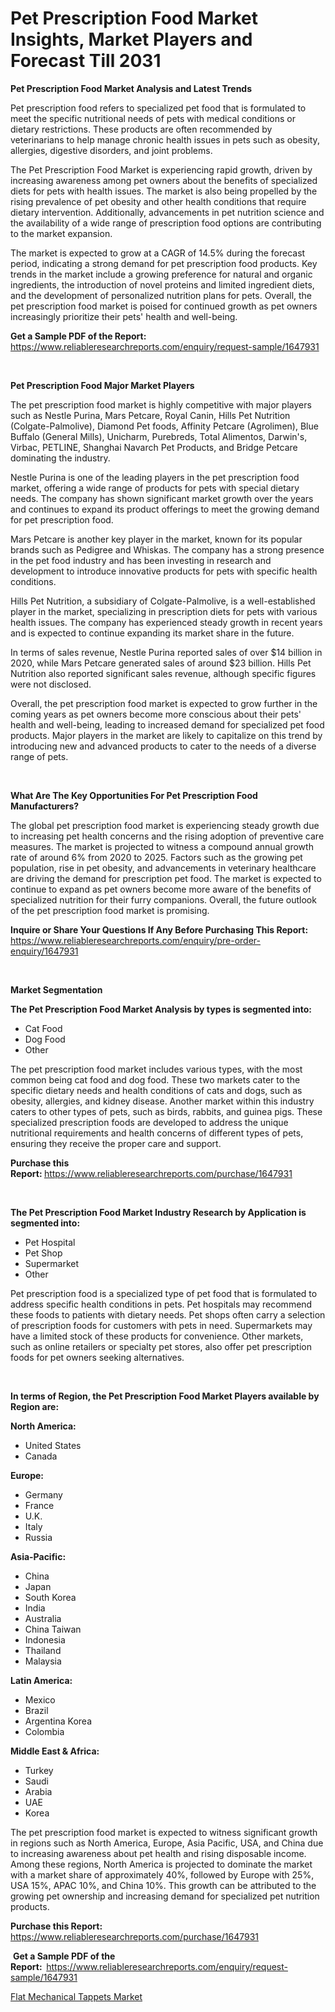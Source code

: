 <p><h1>Pet Prescription Food Market Insights, Market Players and Forecast Till 2031</h1></p><p><strong>Pet Prescription Food Market Analysis and Latest Trends</strong></p>
<p><p>Pet prescription food refers to specialized pet food that is formulated to meet the specific nutritional needs of pets with medical conditions or dietary restrictions. These products are often recommended by veterinarians to help manage chronic health issues in pets such as obesity, allergies, digestive disorders, and joint problems.</p><p>The Pet Prescription Food Market is experiencing rapid growth, driven by increasing awareness among pet owners about the benefits of specialized diets for pets with health issues. The market is also being propelled by the rising prevalence of pet obesity and other health conditions that require dietary intervention. Additionally, advancements in pet nutrition science and the availability of a wide range of prescription food options are contributing to the market expansion.</p><p>The market is expected to grow at a CAGR of 14.5% during the forecast period, indicating a strong demand for pet prescription food products. Key trends in the market include a growing preference for natural and organic ingredients, the introduction of novel proteins and limited ingredient diets, and the development of personalized nutrition plans for pets. Overall, the pet prescription food market is poised for continued growth as pet owners increasingly prioritize their pets' health and well-being.</p></p>
<p><strong>Get a Sample PDF of the Report:&nbsp;</strong> <a href="https://www.reliableresearchreports.com/enquiry/request-sample/1647931">https://www.reliableresearchreports.com/enquiry/request-sample/1647931</a></p>
<p>&nbsp;</p>
<p><strong>Pet Prescription Food Major Market Players</strong></p>
<p><p>The pet prescription food market is highly competitive with major players such as Nestle Purina, Mars Petcare, Royal Canin, Hills Pet Nutrition (Colgate-Palmolive), Diamond Pet foods, Affinity Petcare (Agrolimen), Blue Buffalo (General Mills), Unicharm, Purebreds, Total Alimentos, Darwin's, Virbac, PETLINE, Shanghai Navarch Pet Products, and Bridge Petcare dominating the industry.</p><p>Nestle Purina is one of the leading players in the pet prescription food market, offering a wide range of products for pets with special dietary needs. The company has shown significant market growth over the years and continues to expand its product offerings to meet the growing demand for pet prescription food.</p><p>Mars Petcare is another key player in the market, known for its popular brands such as Pedigree and Whiskas. The company has a strong presence in the pet food industry and has been investing in research and development to introduce innovative products for pets with specific health conditions.</p><p>Hills Pet Nutrition, a subsidiary of Colgate-Palmolive, is a well-established player in the market, specializing in prescription diets for pets with various health issues. The company has experienced steady growth in recent years and is expected to continue expanding its market share in the future.</p><p>In terms of sales revenue, Nestle Purina reported sales of over $14 billion in 2020, while Mars Petcare generated sales of around $23 billion. Hills Pet Nutrition also reported significant sales revenue, although specific figures were not disclosed.</p><p>Overall, the pet prescription food market is expected to grow further in the coming years as pet owners become more conscious about their pets' health and well-being, leading to increased demand for specialized pet food products. Major players in the market are likely to capitalize on this trend by introducing new and advanced products to cater to the needs of a diverse range of pets.</p></p>
<p>&nbsp;</p>
<p><strong>What Are The Key Opportunities For Pet Prescription Food Manufacturers?</strong></p>
<p><p>The global pet prescription food market is experiencing steady growth due to increasing pet health concerns and the rising adoption of preventive care measures. The market is projected to witness a compound annual growth rate of around 6% from 2020 to 2025. Factors such as the growing pet population, rise in pet obesity, and advancements in veterinary healthcare are driving the demand for prescription pet food. The market is expected to continue to expand as pet owners become more aware of the benefits of specialized nutrition for their furry companions. Overall, the future outlook of the pet prescription food market is promising.</p></p>
<p><strong>Inquire or Share Your Questions If Any Before Purchasing This Report:</strong> <a href="https://www.reliableresearchreports.com/enquiry/pre-order-enquiry/1647931">https://www.reliableresearchreports.com/enquiry/pre-order-enquiry/1647931</a></p>
<p>&nbsp;</p>
<p><strong>Market Segmentation</strong></p>
<p><strong>The Pet Prescription Food Market Analysis by types is segmented into:</strong></p>
<p><ul><li>Cat Food</li><li>Dog Food</li><li>Other</li></ul></p>
<p><p>The pet prescription food market includes various types, with the most common being cat food and dog food. These two markets cater to the specific dietary needs and health conditions of cats and dogs, such as obesity, allergies, and kidney disease. Another market within this industry caters to other types of pets, such as birds, rabbits, and guinea pigs. These specialized prescription foods are developed to address the unique nutritional requirements and health concerns of different types of pets, ensuring they receive the proper care and support.</p></p>
<p><strong>Purchase this Report:&nbsp;</strong><a href="https://www.reliableresearchreports.com/purchase/1647931">https://www.reliableresearchreports.com/purchase/1647931</a></p>
<p>&nbsp;</p>
<p><strong>The Pet Prescription Food Market Industry Research by Application is segmented into:</strong></p>
<p><ul><li>Pet Hospital</li><li>Pet Shop</li><li>Supermarket</li><li>Other</li></ul></p>
<p><p>Pet prescription food is a specialized type of pet food that is formulated to address specific health conditions in pets. Pet hospitals may recommend these foods to patients with dietary needs. Pet shops often carry a selection of prescription foods for customers with pets in need. Supermarkets may have a limited stock of these products for convenience. Other markets, such as online retailers or specialty pet stores, also offer pet prescription foods for pet owners seeking alternatives.</p></p>
<p>&nbsp;</p>
<p><strong>In terms of Region, the Pet Prescription Food Market Players available by Region are:</strong></p>
<p>
    <p> <strong> North America: </strong>
        <ul>
            <li>United States</li>
            <li>Canada</li>
        </ul>
        </p> 
    <p> <strong> Europe: </strong>
        <ul>
            <li>Germany</li>
            <li>France</li>
            <li>U.K.</li>
            <li>Italy</li>
            <li>Russia</li>
        </ul>
        </p> 
    <p> <strong> Asia-Pacific: </strong>
        <ul>
            <li>China</li>
            <li>Japan</li>
            <li>South Korea</li>
            <li>India</li>
            <li>Australia</li>
            <li>China Taiwan</li>
            <li>Indonesia</li>
            <li>Thailand</li>
            <li>Malaysia</li>
        </ul>
        </p> 
    <p> <strong> Latin America: </strong>
        <ul>
            <li>Mexico</li>
            <li>Brazil</li>
            <li>Argentina Korea</li>
            <li>Colombia</li>
        </ul>
        </p> 
    <p> <strong> Middle East & Africa: </strong>
        <ul>
            <li>Turkey</li>
            <li>Saudi</li>
            <li>Arabia</li>
            <li>UAE</li>
            <li>Korea</li>
        </ul>
    </p>
    </p>
<p><p>The pet prescription food market is expected to witness significant growth in regions such as North America, Europe, Asia Pacific, USA, and China due to increasing awareness about pet health and rising disposable income. Among these regions, North America is projected to dominate the market with a market share of approximately 40%, followed by Europe with 25%, USA 15%, APAC 10%, and China 10%. This growth can be attributed to the growing pet ownership and increasing demand for specialized pet nutrition products.</p></p>
<p><strong>Purchase this Report: </strong><a href="https://www.reliableresearchreports.com/purchase/1647931">https://www.reliableresearchreports.com/purchase/1647931</a></p>
<p>&nbsp;<strong>Get a Sample PDF of the Report:&nbsp;&nbsp;</strong><a href="https://www.reliableresearchreports.com/enquiry/request-sample/1647931">https://www.reliableresearchreports.com/enquiry/request-sample/1647931</a></p>
<p><strong></strong></p>
<p><p><a href="https://adventurous-uranium-ef9.notion.site/Flat-Mechanical-Tappets-Market-Insights-Market-Players-and-Forecast-Till-2031-9bd1cb5cd6884b40a15cd6e4b6d9df0c">Flat Mechanical Tappets Market</a></p></p>